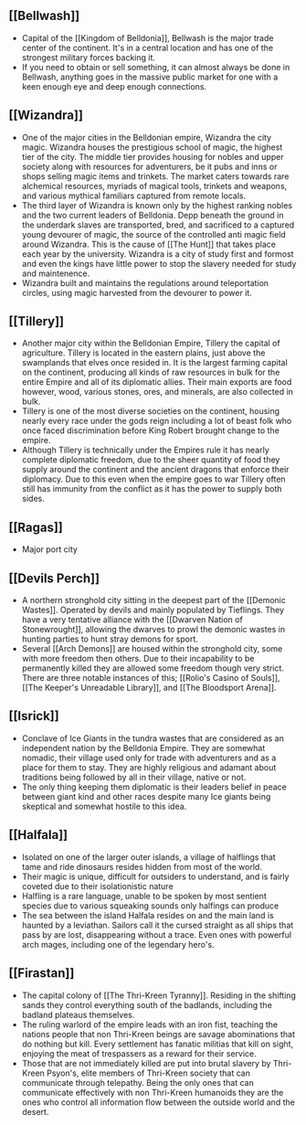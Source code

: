 ## [[Bellwash]]
- Capital of the [[Kingdom of Belldonia]], Bellwash is the major trade center of the continent. It's in a central location and has one of the strongest military forces backing it.
- If you need to obtain or sell something, it can almost always be done in Bellwash, anything goes in the massive public market for one with a keen enough eye and deep enough connections. 

## [[Wizandra]]
- One of the major cities in the Belldonian empire, Wizandra the city magic. Wizandra houses the prestigious school of magic, the highest tier of the city. The middle tier provides housing for nobles and upper society along with resources for adventurers, be it pubs and inns or shops selling magic items and trinkets. The market caters towards rare alchemical resources, myriads of magical tools, trinkets and weapons, and various mythical familiars captured from remote locals.
- The third layer of Wizandra is known only by the highest ranking nobles and the two current leaders of Belldonia. Depp beneath the ground in the underdark slaves are transported, bred, and sacrificed to a captured young devourer of magic, the source of the controlled anti magic field around Wizandra. This is the cause of [[The Hunt]] that takes place each year by the university. Wizandra is a city of study first and formost and even the kings have little power to stop the slavery needed for study and maintenence.
- Wizandra built and maintains the regulations around teleportation circles, using magic harvested from the devourer to power it.

## [[Tillery]]
- Another major city within the Belldonian Empire, Tillery the capital of agriculture. Tillery is located in the eastern plains, just above the swamplands that elves once resided in. It is the largest farming capital on the continent, producing all kinds of raw resources in bulk for the entire Empire and all of its diplomatic allies. Their main exports are food however, wood, various stones, ores, and minerals, are also collected in bulk.
- Tillery is one of the most diverse societies on the continent, housing nearly every race under the gods reign including a lot of beast folk who once faced discrimination before King Robert brought change to the empire.
- Although Tillery is technically under the Empires rule it has nearly complete diplomatic freedom, due to the sheer quantity of food they supply around the continent and the ancient dragons that enforce their diplomacy. Due to this even when the empire goes to war Tillery often still has immunity from the conflict as it has the power to supply both sides.

## [[Ragas]]
- Major port city 

## [[Devils Perch]]
- A northern stronghold city sitting in the deepest part of the [[Demonic Wastes]]. Operated by devils and mainly populated by Tieflings. They have a very tentative alliance with the [[Dwarven Nation of Stonewrought]], allowing the dwarves to prowl the demonic wastes in hunting parties to hunt stray demons for sport.
- Several [[Arch Demons]] are housed within the stronghold city, some with more freedom then others. Due to their incapability to be permanently killed they are allowed some freedom though very strict. There are three notable instances of this; [[Rolio's Casino of Souls]], [[The Keeper's Unreadable Library]], and [[The Bloodsport Arena]].

## [[Isrick]]
- Conclave of Ice Giants in the tundra wastes that are considered as an independent nation by the Belldonia Empire. They are somewhat nomadic, their village used only for trade with adventurers and as a place for them to stay. They are highly religious and adamant about traditions being followed by all in their village, native or not. 
- The only thing keeping them diplomatic is their leaders belief in peace between giant kind and other races despite many Ice giants being skeptical and somewhat hostile to this idea.

## [[Halfala]]
- Isolated on one of the larger outer islands, a village of halflings that tame and ride dinosaurs resides hidden from most of the world.
- Their magic is unique, difficult for outsiders to understand, and is fairly coveted due to their isolationistic nature
- Halfling is a rare language, unable to be spoken by most sentient species due to various squeaking sounds only halfings can produce
- The sea between the island Halfala resides on and the main land is haunted by a leviathan. Sailors call it the cursed straight as all ships that pass by are lost, disappearing without a trace. Even ones with powerful arch mages, including one of the legendary hero's.

## [[Firastan]]
- The capital colony of [[The Thri-Kreen Tyranny]]. Residing in the shifting sands they control everything south of the badlands, including the badland plateaus themselves.
- The ruling warlord of the empire leads with an iron fist, teaching the nations people that non Thri-Kreen beings are savage abominations that do nothing but kill. Every settlement has fanatic militias that kill on sight, enjoying the meat of trespassers as a reward for their service.
- Those that are not immediately killed are put into brutal slavery by Thri-Kreen Psyon's, elite members of Thri-Kreen society that can communicate through telepathy. Being the only ones that can communicate effectively with non Thri-Kreen humanoids they are the ones who control all information flow between the outside world and the desert. 